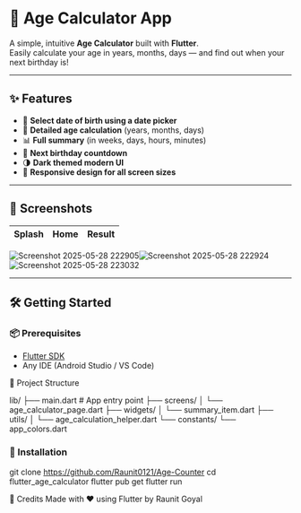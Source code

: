 # 📆 Age Calculator App

A simple, intuitive **Age Calculator** built with **Flutter**.  
Easily calculate your age in years, months, days — and find out when your next birthday is!

---

## ✨ Features

- 📅 **Select date of birth using a date picker**
- 🧮 **Detailed age calculation** (years, months, days)
- 📊 **Full summary** (in weeks, days, hours, minutes)
- 🎂 **Next birthday countdown**
- 🌗 **Dark themed modern UI**
- 📱 **Responsive design for all screen sizes**

---

## 📸 Screenshots

| Splash | Home | Result |
|:------------|:------------|:------------|
![Screenshot 2025-05-28 222905](https://github.com/user-attachments/assets/8a3218ea-664b-4a24-96c9-ce545ee9c423)![Screenshot 2025-05-28 222924](https://github.com/user-attachments/assets/fcd6170f-5786-42d9-b26e-24faa3cc3554)![Screenshot 2025-05-28 223032](https://github.com/user-attachments/assets/c2a8cd11-27f2-45fe-8f31-4d88e2236e83)


---

## 🛠️ Getting Started

### 📦 Prerequisites
- [Flutter SDK](https://flutter.dev/docs/get-started/install)
- Any IDE (Android Studio / VS Code)


📂 Project Structure

lib/
├── main.dart                # App entry point
├── screens/
│   └── age_calculator_page.dart
├── widgets/
│   └── summary_item.dart
├── utils/
│   └── age_calculation_helper.dart
└── constants/
    └── app_colors.dart



### 🚀 Installation

git clone https://github.com/Raunit0121/Age-Counter
cd flutter_age_calculator
flutter pub get
flutter run








🙌 Credits
Made with ❤️ using Flutter by Raunit Goyal

